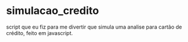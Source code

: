 # simulacao_credito
script que eu fiz para me divertir que simula uma analise para cartão de crédito, feito em javascript.
